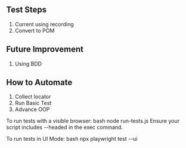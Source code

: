 
## Test Steps
1.  Current using recording
2.  Convert to POM

## Future Improvement 
1. Using BDD

## How to Automate
1.  Collect locator
2.  Run Basic Test
3.  Advance OOP


To run tests with a visible browser:
bash
node run-tests.js
Ensure your script includes --headed in the exec command.

To run tests in UI Mode:
bash
npx playwright test --ui

